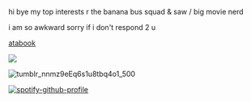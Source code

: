 hi bye
my top interests r the banana bus squad & saw / big movie nerd

i am so awkward sorry if i don't respond 2 u

[atabook](https://bombtrack.atabook.org/)


![](https://images-wixmp-ed30a86b8c4ca887773594c2.wixmp.com/f/bacc83da-b294-40f7-85d9-6434a9378307/d79q2hz-4454d018-008d-44e5-b81a-4d9342883d2a.gif?token=eyJ0eXAiOiJKV1QiLCJhbGciOiJIUzI1NiJ9.eyJzdWIiOiJ1cm46YXBwOjdlMGQxODg5ODIyNjQzNzNhNWYwZDQxNWVhMGQyNmUwIiwiaXNzIjoidXJuOmFwcDo3ZTBkMTg4OTgyMjY0MzczYTVmMGQ0MTVlYTBkMjZlMCIsIm9iaiI6W1t7InBhdGgiOiJcL2ZcL2JhY2M4M2RhLWIyOTQtNDBmNy04NWQ5LTY0MzRhOTM3ODMwN1wvZDc5cTJoei00NDU0ZDAxOC0wMDhkLTQ0ZTUtYjgxYS00ZDkzNDI4ODNkMmEuZ2lmIn1dXSwiYXVkIjpbInVybjpzZXJ2aWNlOmZpbGUuZG93bmxvYWQiXX0.tViD7llJHqmKBR8dJIi7pFDQdgHUkTLpryv62qxLBdg)


![tumblr_nnmz9eEq6s1u8tbq4o1_500](https://github.com/user-attachments/assets/f36d3f4c-2ffa-4274-b292-eaaa8b2ff750)



[![spotify-github-profile](https://spotify-github-profile.kittinanx.com/api/view?uid=31ccuakfop2nbrlfgknd5fracn3i&cover_image=true&theme=natemoo-re&show_offline=false&background_color=121212&interchange=true&bar_color=fbfbfb&bar_color_cover=false)](https://github.com/kittinan/spotify-github-profile)

